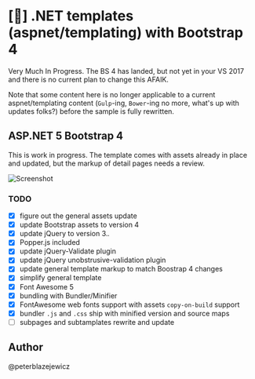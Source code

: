 # [:construction:] .NET templates (aspnet/templating) with Bootstrap 4

Very Much In Progress. The BS 4 has landed, but not yet in your VS 2017 and there is no current plan to change this AFAIK.

Note that some content here is no longer applicable to a current aspnet/templating content (`Gulp`-ing, `Bower`-ing no more, what's up with updates folks?) before the sample is fully rewritten.

## ASP.NET 5 Bootstrap  4

This is work in progress. The template comes with assets already in place and updated, but the markup of detail pages needs a review.

![Screenshot](assets/screenshot.jpg)

### TODO

- [x] figure out the general assets update
- [x] update Bootstrap assets to version 4
- [x] update jQuery to version 3.*.*
- [x] Popper.js included
- [x] update jQuery-Validate plugin
- [x] update jQuery unobstrusive-validation plugin
- [x] update general template markup to match Boostrap 4 changes
- [x] simplify general template
- [x] Font Awesome 5
- [x] bundling with Bundler/Minifier
- [x] FontAwesome web fonts support with assets `copy-on-build` support
- [x] bundler `.js` and `.css` ship with minified version and source maps
- [ ] subpages and subtamplates rewrite and update

## Author

@peterblazejewicz
